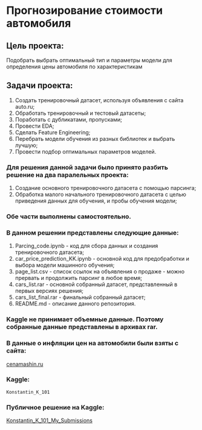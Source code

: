 # Прогнозирование стоимости автомобиля

## Цель проекта:
Подобрать выбрать оптимальный тип и параметры модели для определения цены автомобиля по характеристикам

## Задачи проекта:
1. Создать тренировочный датасет, используя объявления с сайта auto.ru;
2. Обработать тренировочный и тестовый датасеты;
3. Поработать с дубликатами, пропусками;
4. Провести EDA;
5. Сделать Feature Engineering;
6. Перебрать модели обучения из разных библиотек и выбрать лучшую;
7. Провести подбор оптимальных параметров моделей.

### Для решения данной задачи было принято разбить решение на два паралельных проекта:
1. Создание основного тренировочного датасета с помощью парсинга;
2. Обработка малого начального тренировочного датасета с целью приведения данных для обучения, и пробы обучения модели;

### Обе части выполнены самостоятельно.

### В данном решении представлены следующие данные:
1. Parcing_code.ipynb - код для сбора данных и создания тренировочного датасета;
2. car_price_prediction_KK.ipynb - основной код для предобработки и выбора модели машинного обучения;
3. page_list.csv - список ссылок на объявления о продаже - можно прервать и продолжить парсинг в любое время;
4. cars_list.rar - основной собранный датасет, представленный в первых версиях решения;
5. cars_list_final.rar - финальный собранный датасет;
6. README.md - описание данного репозитория.

### Kaggle не принимает объемные данные. Поэтому собранные данные представлены в архивах rar.

### В данные о инфляции цен на автомобили были взяты с сайта:
[cenamashin.ru](https://cenamashin.ru/statistika/moskva/avg_price?seg=1)

### Kaggle:
	Konstantin_K_101
  
### Публичное решение на Kaggle:
[Konstantin_K_101_My_Submissions](https://www.kaggle.com/konstantink101/car-price-prediction-kk)
